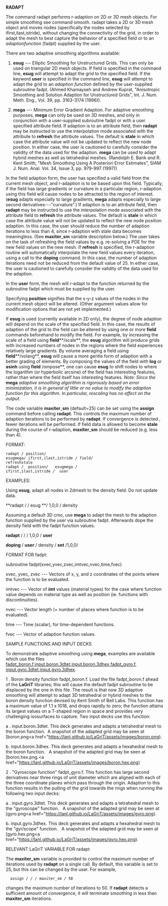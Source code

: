  **RADAPT**

  The command radapt performs r-adaption on 2D or 3D mesh objects. For
  simple smoothing see command smooth. radapt takes a 2D or 3D mesh
  object and moves nodes (specifically the nodes selected by
  ifirst,ilast,istride), without changing the connectivity of the
  grid, in order to adapt the mesh to best capture the behavior of a
  specified field or to an *adaptionfunction* (fadpt) supplied by the
  user.

  There are two adaptive smoothing algorithms available:
  1. **esug** --- Elliptic Smoothing for Unstructured Grids. This can
  only be used on triangular 2D mesh objects. If field is specified in
  the command line, **esug** will attempt to adapt the grid to the
  specified field. If the keyword **user** is specified in the command
  line, **esug** will attempt to adapt the grid to an *adaption
  function* defined by the user-supplied subroutine fadpt. (Ahmed
  Khamayseh and Andrew Kuprat, "Anisotropic Smoothing and Solution
  Adaption for Unstructured Grids", Int. J. Num. Meth. Eng., Vol. 39,
  pp. 3163-3174 (1996)).
  
  2. **mega** --- Minimum Error Gradient Adaption. For adaptive
  smoothing purposes, **mega** can only be used on 3D meshes, and only
  in conjunction with a user-supplied subroutine fadpt or with a user
  specified attribute field. If adaption is to an attribute field,
  then **radapt** may be instructed to use the interpolation mode
  associated with the attribute to **refresh** the attribute values.
  The default is **stale** in which case the attribute value will not
  be updated to reflect the new node position. In either case, the
  user is cautioned to carefully consider the validity of the data
  used for the adaption. **mega** can be used to adapt hybrid meshes
  as well as tetrahedral meshes. (Randolph E. Bank and R. Kent Smith,
  "Mesh Smoothing Using A Posteriori Error Estimates", SIAM J. Num.
  Anal. Vol. 34, Issue 3, pp. 979-997 (1997))

  In the field adaption form, the user has specified a valid field
  from the current mesh object, and r-adaption is to be based upon
  this field. Typically, if the field has large gradients or curvature
  in a particular region, r-adaption using this field will cause nodes
  to be attracted to the region of interest. (**esug** adapts
  especially to large gradients, **mega** adapts especially to large
  second derivatives---"curvature".) If adaption is to an attribute
  field, then **radapt** may be instructed to use the interpolation
  mode associated with the attribute field to **refresh** the
  attribute values. The default is **stale** in which case the
  attribute value will not be updated to reflect the new node position
  adaption. In this case, the user should reduce the number of
  adaption iterations to less than 4, since r-adaption with stale data
  becomes meaningless. (See **maxiter**\_**sm** variable description
  below.) The user takes on the task of refreshing the field values by
  e.g. re-solving a PDE for the new field values on the new mesh. If
  **refresh** is specified, the r-adaption routine will automatically
  interpolate the new field values every iteration, using a call to
  the **doping** command. In this case, the number of adaption
  iterations need not be reduced from the default value of 25. In
  either case, the user is cautioned to carefully consider the
  validity of the data used for the adaption.

  In the **user** form, the mesh will r-adapt to the function returned
  by the subroutine fadpt which must be supplied by the user.

  Specifying **position** signifies that the x-y-z values of the nodes
  in the current mesh object will be altered. (Other argument values
  allow for modification options that are not yet implemented.)

  If **esug** is used (currently available in 2D only), the degree of
  node adaption will depend on the scale of the specified field. In
  this case, the results of adaption of the grid to the field can be
  altered by using one or more **field** commands beforehand to modify
  the field. For example, by increasing the scale of a field using
  **field****/scale**, the **esug** algorithm will produce grids with
  increased numbers of nodes in the regions where the field
  experiences relatively large gradients. By volume averaging a field
  using **field****/volavg**, **esug** will cause a more gentle form
  of adaption with a better grading of elements. By composing the
  values of the field with **log** or **asinh** using **field**
  /ompose**, one can cause **esug** to shift nodes to where the
  logarithm (or hyperbolic arcsine) of the field has interesting
  features, rather than where the field itself has interesting
  features. *Note: Since the* **mega** *adaptive smoothing algorithm
  is rigorously based on error minimization, it is in general of
  little or no value to modify the adaption function for this
  algorithm. In particular, rescaling has no effect on the output.*

  The code variable **maxiter**\_**sm** (default=25) can be set using
  the **assign** command before calling **radapt**. This controls the
  maximum number of adaption iterations to be performed by **radapt**.
  If convergence is detected , fewer iterations will be performed. If
  field data is allowed to become **stale** during the course of
  r-adaption, **maxiter**\_**sm** should be reduced (e.g. less than
  4).

 FORMAT:

    radapt / position/  
    esugmega/ ifirst,ilast,istride / field/ 
    refreshstale
    radapt /  position/   esugmega / 
    ifirst,ilast,istride /  user

 EXAMPLES:

  Using **esug**, adapt all nodes in 2dmesh to the density field. Do
  not update data.
 
   **radapt / / esug **/ 1,0,0 / density
 
  Assuming a default 3D cmo, use **mega** to adapt the mesh to the
  adaption function supplied by the user via subroutine fadpt.
  Afterwards dope the density field with the fadpt function values.
 
   **radapt** / / / 1,0,0 / **user**

   **doping** / **user** / density / **set** /1,0,0/

 FORMAT FOR fadpt:

  subroutine fadpt(xvec,yvec,zvec,imtvec,nvec,time,fvec)

  xvec, yvec, zvec --- Vectors of x, y, and z coordinates of the
  points where the function is to be evaluated.
  
  imtvec --- Vector of **imt** values (material types) for the case
  where function value depends on material type as well as position
  (ie. functions with discontinuities).
  
  nvec --- Vector length (= number of places where function is to be
  evaluated).
 
  time --- Time (scalar), for time-dependent functions.
 
  fvec --- Vector of adaption function values.

 
 SAMPLE FUNCTIONS AND INPUT DECKS

  To demonstrate adaptive smoothing using **mega**, examples are
  available which use the files
  [fadpt\_boron.f](../../fadpt_boron.f),[input.boron.3dtet](../../input.boron.3dtet),[input.boron.3dhex](../../input.boron.3dhex),[fadpt\_gyro.f](../../fadpt_gyro.f),
  [input.gyro.3dtet](../../input.gyro.3dtet),[input.gyro.3dhex](../../input.gyro.3dhex).

  1
. Boron density function fadpt\_boron.f. Load the file fadpt\_boron.f
  ahead of the **LaGriT** libraries; this will cause the default fadpt
  subroutine to be displaced by the one in this file. The result is that
  now 3D adaptive smoothing will attempt to adapt 3D tetrahedral or hybrid
  meshes to the boron density function devised by Kent Smith of Bell Labs.
  This function has a maximum value of 1.1 x 1018, and drops rapidly to
  zero; the function attains its largest values on a T-shaped region in
  space and provides very challenging isosurfaces to capture. Two input
  decks use this function:
 
   a
. input.boron.3dtet. This deck generates and adapts a tetrahedral mesh
   to the boron function.  A snapshot of the adapted grid may be seen at
   [boron.png<a href="https://lanl.github.io/LaGriT/assets/images/boron.png).

   b. input.boron.3dhex. This deck generates and adapts a hexahedral mesh
   to the boron function.   A snapshot of the adapted grid may be seen at
   [boron.hex.png.<a href="https://lanl.github.io/LaGriT/assets/images/boron.hex.png)
 
  2
. "Gyroscope function" fadpt\_gyro.f. This function has large second
  derivatives near three rings of unit diameter which are aligned with
  each of the three coordinate planes which pass through the origin.
  Adaption to this function results in the pulling of the grid towards the
  rings when running the following two input decks:
 
   a
. input.gyro.3dtet. This deck generates and adapts a tetrahedral mesh
   to the "gyroscope" function.   A snapshot of the adapted grid may be
   seen at [gyro.png<a href="https://lanl.github.io/LaGriT/assets/images/gyro.png).

   b. input.gyro.3dhex. This deck generates and adapts a hexahedral mesh to
   the "gyr/scope" function.   A snapshot of the adapted grid may be seen
   at [gyro.hex.png<a href="https://lanl.github.io/LaGriT/assets/images/gyro.hex.png).
 
  RELEVANT LaGriT VARIABLE FOR radapt

  The **maxiter\_sm** variable is provided to control the maximum
  number of iterations used by **radapt** on a single call. By
  default, this variable is set to 25, but this can be changed by the
  user. For example,
 
      assign / / / maxiter_sm / 50
      
  changes the maximum number of iterations to 50. If **radapt**
  detects a sufficient amount of convergence, it will terminate
  smoothing in less than **maxiter\_sm** iterations.
